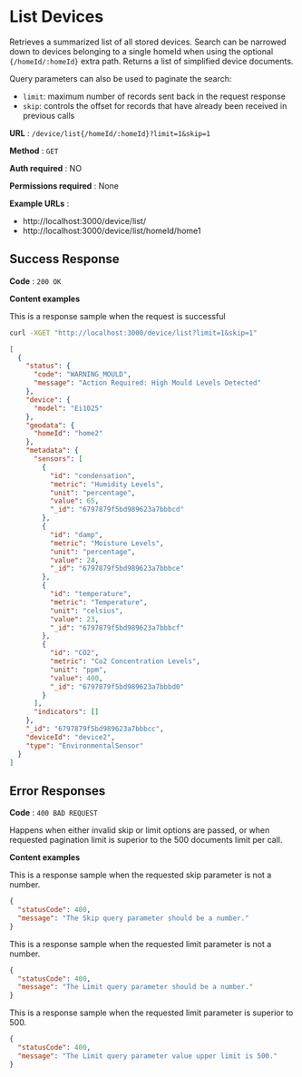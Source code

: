 # List Devices

Retrieves a summarized list of all stored devices. Search can be narrowed down to devices belonging to a single homeId when using the optional `{/homeId/:homeId}` extra path. Returns a list of simplified device documents.

Query parameters can also be used to paginate the search:
- `limit`: maximum number of records sent back in the request response
- `skip`: controls the offset for records that have already been received in previous calls

**URL** : `/device/list{/homeId/:homeId}?limit=1&skip=1`

**Method** : `GET`

**Auth required** : NO

**Permissions required** : None

**Example URLs** : 
- http://localhost:3000/device/list/
- http://localhost:3000/device/list/homeId/home1

## Success Response

**Code** : `200 OK`

**Content examples**

This is a response sample when the request is successful

```bash
curl -XGET "http://localhost:3000/device/list?limit=1&skip=1"
```

```json
[
  {
    "status": {
      "code": "WARNING_MOULD",
      "message": "Action Required: High Mould Levels Detected"
    },
    "device": {
      "model": "Ei1025"
    },
    "geodata": {
      "homeId": "home2"
    },
    "metadata": {
      "sensors": [
        {
          "id": "condensation",
          "metric": "Humidity Levels",
          "unit": "percentage",
          "value": 65,
          "_id": "6797879f5bd989623a7bbbcd"
        },
        {
          "id": "damp",
          "metric": "Moisture Levels",
          "unit": "percentage",
          "value": 24,
          "_id": "6797879f5bd989623a7bbbce"
        },
        {
          "id": "temperature",
          "metric": "Temperature",
          "unit": "celsius",
          "value": 23,
          "_id": "6797879f5bd989623a7bbbcf"
        },
        {
          "id": "CO2",
          "metric": "Co2 Concentration Levels",
          "unit": "ppm",
          "value": 400,
          "_id": "6797879f5bd989623a7bbbd0"
        }
      ],
      "indicators": []
    },
    "_id": "6797879f5bd989623a7bbbcc",
    "deviceId": "device2",
    "type": "EnvironmentalSensor"
  }
]
```

## Error Responses

**Code** : `400 BAD REQUEST`

Happens when either invalid skip or limit options are passed, or when requested pagination limit is superior to the 500 documents limit per call.

**Content examples**

This is a response sample when the requested skip parameter is not a number.

```json
{
  "statusCode": 400,
  "message": "The Skip query parameter should be a number."
}
```

This is a response sample when the requested limit parameter is not a number.

```json
{
  "statusCode": 400,
  "message": "The Limit query parameter should be a number."
}
```

This is a response sample when the requested limit parameter is superior to 500.

```json
{
  "statusCode": 400,
  "message": "The Limit query parameter value upper limit is 500."
}
```
